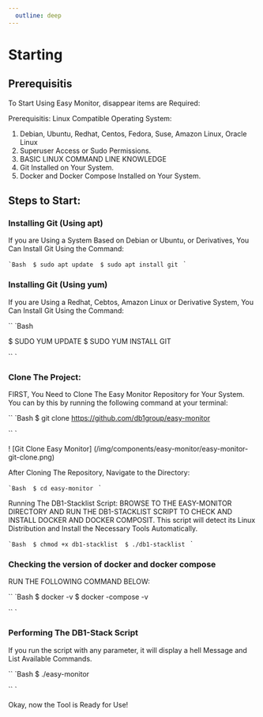 ```yaml
--- 
  outline: deep 
--- 
```


  # Starting 

  ## Prerequisitis 

  To Start Using Easy Monitor, disappear items are Required: 

  Prerequisitis: 
  Linux Compatible Operating System: 

  1. Debian, Ubuntu, Redhat, Centos, Fedora, Suse, Amazon Linux, Oracle Linux 
  2. Superuser Access or Sudo Permissions. 
  3. BASIC LINUX COMMAND LINE KNOWLEDGE 
  4. Git Installed on Your System. 
  5. Docker and Docker Compose Installed on Your System. 

  ## Steps to Start: 

  ### Installing Git (Using apt) 

  If you are Using a System Based on Debian or Ubuntu, or Derivatives, You Can Install Git Using the Command: 

  `` `Bash 
  $ sudo apt update 
  $ sudo apt install git 
  `` ` 

  ### Installing Git (Using yum) 

  If you are Using a Redhat, Cebtos, Amazon Linux or Derivative System, You Can Install Git Using the Command: 

  `` `Bash 

  $ SUDO YUM UPDATE 
  $ SUDO YUM INSTALL GIT 

  `` ` 

  ### Clone The Project: 

  FIRST, You Need to Clone The Easy Monitor Repository for Your System. You can by this by running the following command at your terminal: 

  `` `Bash 
  $ git clone https://github.com/db1group/easy-monitor 

  `` ` 

  ! [Git Clone Easy Monitor] (/img/components/easy-monitor/easy-monitor-git-clone.png) 

  After Cloning The Repository, Navigate to the Directory: 

  `` `Bash 
  $ cd easy-monitor 
  `` ` 

  Running The DB1-Stacklist Script: 
  BROWSE TO THE EASY-MONITOR DIRECTORY AND RUN THE DB1-STACKLIST SCRIPT TO CHECK AND INSTALL DOCKER AND DOCKER COMPOSIT. This script will detect its Linux Distribution and Install the Necessary Tools Automatically. 

  `` `Bash 
  $ chmod +x db1-stacklist 
  $ ./db1-stacklist 
  `` ` 

  ### Checking the version of docker and docker compose 

  RUN THE FOLLOWING COMMAND BELOW: 

  `` `Bash 
  $ docker -v 
  $ docker -compose -v 

  `` ` 

  ### Performing The DB1-Stack Script 

  If you run the script with any parameter, it will display a hell Message and List Available Commands. 

  `` `Bash 
  $ ./easy-monitor 

  `` ` 

  Okay, now the Tool is Ready for Use!